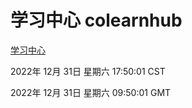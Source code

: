 # 学习中心 colearnhub
[学习中心](http://59.174.10.12:56308/colearnhub/)

2022年 12月 31日 星期六 17:50:01 CST

2022年 12月 31日 星期六 09:50:01 GMT
